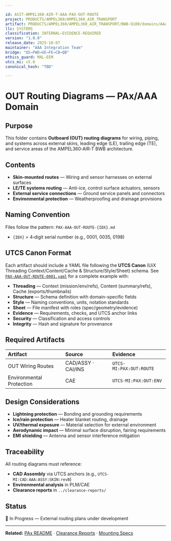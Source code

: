 ```yaml
---

id: ASIT-AMPEL360-AIR-T-AAA-PAX-OUT-ROUTE
project: PRODUCTS/AMPEL360/AMPEL360_AIR_TRANSPORT
artifact: PRODUCTS/AMPEL360/AMPEL360_AIR_TRANSPORT/BWB-Q100/domains/AAA/pax/OUT/routing-diagrams/README.md
llc: SYSTEMS
classification: INTERNAL–EVIDENCE-REQUIRED
version: "1.0.0"
release_date: 2025-10-07
maintainer: "AAA Integration Team"
bridge: "QS→FWD→UE→FE→CB→QB"
ethics_guard: MAL-EEM
utcs_mi: v5.0
canonical_hash: "TBD"

---
```


# OUT Routing Diagrams — PAx/AAA Domain

## Purpose

This folder contains **Outboard (OUT) routing diagrams** for wiring, piping, and systems across external skins, leading edge (LE), trailing edge (TE), and service areas of the AMPEL360‑AIR‑T BWB architecture.

## Contents

* **Skin-mounted routes** — Wiring and sensor harnesses on external surfaces
* **LE/TE systems routing** — Anti-ice, control surface actuators, sensors
* **External service connections** — Ground service panels and connectors
* **Environmental protection** — Weatherproofing and drainage provisions

## Naming Convention

Files follow the pattern: `PAX-AAA-OUT-ROUTE-{IDX}.md`

* `{IDX}` = 4‑digit serial number (e.g., 0001, 0035, 0198)

## UTCS Canon Format

Each artifact should include a YAML file following the **UTCS Canon** (UiX Threading Context/Content/Cache & Structure/Style/Sheet) schema. See [`PAX-AAA-OUT-ROUTE-0001.yaml`](./PAX-AAA-OUT-ROUTE-0001.yaml) for a complete example with:

* **Threading** — Context (mission/env/refs), Content (summary/refs), Cache (exports/thumbnails)
* **Structure** — Schema definition with domain-specific fields
* **Style** — Naming conventions, units, notation standards
* **Sheet** — File manifest with roles (spec/geometry/evidence)
* **Evidence** — Requirements, checks, and UTCS anchor links
* **Security** — Classification and access controls
* **Integrity** — Hash and signature for provenance

## Required Artifacts

| Artifact | Source | Evidence |
| :--- | :--- | :--- |
| OUT Wiring Routes | CAD/ASSY · CAI/INS | `UTCS-MI:PAX:OUT:ROUTE` |
| Environmental Protection | CAE | `UTCS-MI:PAX:OUT:ENV` |

## Design Considerations

* **Lightning protection** — Bonding and grounding requirements
* **Ice/rain protection** — Heater blanket routing, drainage
* **UV/thermal exposure** — Material selection for external environment
* **Aerodynamic impact** — Minimal surface disruption, fairing requirements
* **EMI shielding** — Antenna and sensor interference mitigation

## Traceability

All routing diagrams must reference:
* **CAD Assembly** via UTCS anchors (e.g., `UTCS-MI:CAD:AAA:ASSY:SKIN:revB`)
* **Environmental analysis** in PLM/CAE
* **Clearance reports** in `../clearance-reports/`

## Status

🔄 In Progress — External routing plans under development

---

**Related:** [PAx README](../../README.md) · [Clearance Reports](../clearance-reports/) · [Mounting Specs](../mounting-specifications/)

